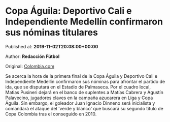 
# Copa Águila: Deportivo Cali e Independiente Medellín confirmaron sus nóminas titulares

Published at: **2019-11-02T20:08:00+00:00**

Author: **Redacción Fútbol**

Original: [Colombia.com](https://www.colombia.com/futbol/futbol-colombiano/copa-aguila-nomina-deportivo-cali-independiente-medellin-final-246346)

Se acerca la hora de la primera final de la Copa Águila y Deportivo Cali e Independiente Medellín confirmaron sus nóminas para afrontar el partido de ida, que se disputará en el Estadio de Palmaseca.
Por el cuadro local, Matias Pusineri dejará en el banco de suplentes a Matías Cabrera y Agustín Palavecino, jugadores claves en la campaña azucarera en Liga y Copa Águila. Sin embargo, el goleador Juan Ignacio Dinneno será inicialista y comandará el ataque del 'verde y blanco' que buscará su segundo título de Copa Colombia tras el conseguido en 2010.
